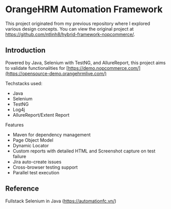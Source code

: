 # OrangeHRM Automation Framework
This project originated from my previous repository where I explored various design concepts. You can view the original project at https://github.com/ntlinh8/hybrid-framework-nopcommerce/.

## Introduction
Powered by Java, Selenium with TestNG, and AllureReport, this project aims to validate functionalities for [https://demo.nopcommerce.com/](https://opensource-demo.orangehrmlive.com/)

Techstacks used:
* Java 
* Selenium
* TestNG
* Log4j
* AllureReport/Extent Report

Features
* Maven for dependency management
* Page Object Model
* Dynamic Locator
* Custom reports with detailed HTML and Screenshot capture on test failure
* Jira auto-create issues
* Cross-browser testing support
* Parallel test execution

[//]: # (* Selenium WebDriver 4.16.1 Browser automation)

[//]: # (* TestNG 7.8.0 for test execution and parallel testing)

[//]: # (* Cross-browser testing support)

[//]: # (* Cucumber 7.15.0 for BDD implementation)

[//]: # (* Jackson for JSON data handling)

[//]: # (* Data-driven testing capabilities)

## Reference
Fullstack Selenium in Java (https://automationfc.vn/)




